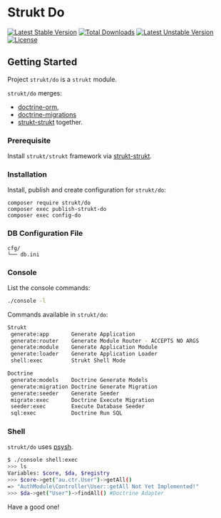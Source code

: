 Strukt Do
===

[![Latest Stable Version](https://poser.pugx.org/strukt/do/v/stable)](https://packagist.org/packages/strukt/do)
[![Total Downloads](https://poser.pugx.org/strukt/do/downloads)](https://packagist.org/packages/strukt/do)
[![Latest Unstable Version](https://poser.pugx.org/strukt/do/v/unstable)](https://packagist.org/packages/strukt/do)
[![License](https://poser.pugx.org/strukt/do/license)](https://packagist.org/packages/strukt/do)

## Getting Started

Project `strukt/do` is a `strukt` module.

`strukt/do` merges:

* [doctrine-orm](https://github.com/doctrine/doctrine2), 
* [doctrine-migrations](https://github.com/doctrine/migrations)
* [strukt-strukt](https://github.com/pitsolu/strukt-strukt) together.


### Prerequisite

Install `strukt/strukt` framework via [strukt-strukt](https://github.com/pitsolu/strukt-strukt).

### Installation

Install, publish and create configuration for `strukt/do`:

```
composer require strukt/do
composer exec publish-strukt-do
composer exec config-do
```

### DB Configuration File

```
cfg/
└── db.ini
```

### Console

List the console commands: 
	
```sh
./console -l
```
Commands available in `strukt/do`:

```sh
Strukt
 generate:app       Generate Application
 generate:router    Generate Module Router - ACCEPTS NO ARGS
 generate:module    Generate Application Module
 generate:loader    Generate Application Loader
 shell:exec         Strukt Shell Mode

Doctrine
 generate:models    Doctrine Generate Models
 generate:migration Doctrine Generate Migration
 generate:seeder    Generate Seeder
 migrate:exec       Doctrine Execute Migration
 seeder:exec        Execute Database Seeder
 sql:exec           Doctrine Run SQL
```

### Shell

`strukt/do` uses [psysh](https://github.com/bobthecow/psysh).

```sh
$ ./console shell:exec
>>> ls
Variables: $core, $da, $registry
>>> $core->get("au.ctr.User")->getAll()
=> "AuthModule\Controller\User::getAll Not Yet Implemented!"
>>> $da->get("User")->findAll() #Doctrine Adapter
```

Have a good one!